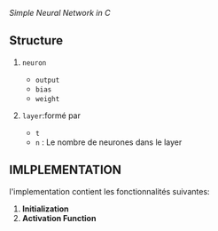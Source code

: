 _Simple Neural Network in C_

## Structure

1. `neuron` 
   - `output` 
   - `bias` 
   - `weight`

2. `layer`:formé par
   - `t`
   - `n` : Le nombre de neurones dans le layer

## IMLPLEMENTATION

l'implementation contient les fonctionnalités suivantes:
1. **Initialization**
2. **Activation Function**
